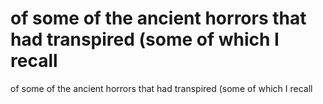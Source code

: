 # of some of the ancient horrors that had transpired (some of which I recall

of some of the ancient horrors that had transpired (some of which I recall